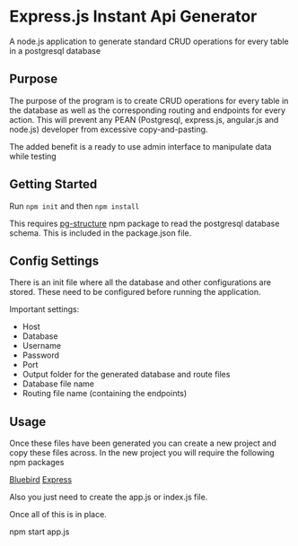 # Express.js Instant Api Generator
A node.js application to generate standard CRUD operations for every table in a postgresql database

## Purpose
The purpose of the program is to create CRUD operations for every table in the database as well as the corresponding routing and endpoints for every action.
This will prevent any PEAN (Postgresql, express.js, angular.js and node.js) developer from excessive copy-and-pasting.

The added benefit is a ready to use admin interface to manipulate data while testing

## Getting Started
Run ```npm init```
and then 
```npm install```

This requires [pg-structure](https://www.npmjs.com/package/pg-structure) npm package to read the postgresql database schema. This is included in the package.json file.

## Config Settings
There is an init file where all the database and other configurations are stored. These need to be configured before running the application.

Important settings:

* Host
* Database
* Username
* Password
* Port
* Output folder for the generated database and route files
* Database file name
* Routing file name (containing the endpoints)

## Usage
Once these files have been generated you can create a new project and copy these files across.
In the new project you will require the following npm packages

[Bluebird](https://www.npmjs.com/package/bluebird)
[Express](https://www.npmjs.com/package/express)

Also you just need to create the app.js or index.js file.

Once all of this is in place.

npm start app.js

